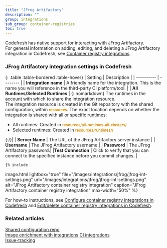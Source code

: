 ```yaml
---
title: "JFrog Artifactory"
description: ""
group: integrations
sub_group: container-registries
toc: true
---
```


Codefresh has native support for interacting with JFrog Artifactory.  
For general information on adding, editing, and deleting a JFrog Artifactory integration in Codefresh, see [Container registry integrations]({{site.baseurl}}/docs/integrations/container-registries/).



### JFrog Artifactory integration settings in Codefresh

{: .table .table-bordered .table-hover}
| Setting    | Description  |
| ----------  |  -------- | 
| **Integration name**       | A friendly name for the integration. This is the name you will reference in the third-party CI platform/tool. |
| **All Runtimes/Selected Runtimes**   | {::nomarkdown} The runtimes in the account with which to share the integration resource. <br>The integration resource is created in the Git repository with the shared configuration, within <span style="font-family: var(--font-family-monospace); font-size: 87.5%; color: #ad6800; background-color: #fffbe6">resources</span>. The exact location depends on whether the integration is shared with all or specific runtimes: <br><ul><li>All runtimes: Created in <span style="font-family: var(--font-family-monospace); font-size: 87.5%; color: #ad6800; background-color: #fffbe6">resources/all-runtimes-all-clusters/</span></li><li>Selected runtimes: Created in <span style="font-family: var(--font-family-monospace); font-size: 87.5%; color: #ad6800; background-color: #fffbe6">resources/runtimes/<runtime-name>/</span></li></ul> {:/}|
| **Server Name**    | The URL of the JFrog Artifactory server instance.|
| **Username**       | The JFrog Artifactory username.|
| **Password**       | The JFrog Artifactory password.|
|**Test Connection** | Click to verify that you can connect to the specified instance before you commit changes. |


    {% include 
   image.html 
   lightbox="true" 
   file="/images/integrations/jfrog/jfrog-int-settings.png" 
   url="/images/integrations/jfrog/jfrog-int-settings.png" 
   alt="JFrog Artifactory container registry integration" 
   caption="JFrog Artifactory container registry integration"
   max-width="50%" 
   %}
   
For how-to instructions, see [Configure container registry integrations in Codefresh]({{site.baseurl}}/docs/integrations/container-registries/#configure-container-registry-integrations-in-codefresh) and [Edit/delete container registry integrations in Codefresh]({{site.baseurl}}/docs/integrations/container-registries/#editdelete-container-registry-integrations).  

### Related articles
[Shared configuration repo]({{site.baseurl}}/docs/reference/shared-configuration/)  
[Image enrichment with integrations]({{site.baseurl}}/docs/integrations/image-enrichment-overview/)
[CI integrations]({{site.baseurl}}/docs/integrations/ci-integrations/)  
[Issue-tracking]({{site.baseurl}}/docs/integrations/issue-tracking/)  
